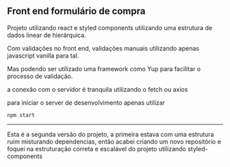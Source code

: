 ## Front end formulário de compra

Projeto utilizando react e styled components
utilizando uma estrutura de dados linear de hierárquica.

Com validações no front end, validações manuais utilizando
apenas javascript vanilla para tal.

Mas podendo ser utilizado uma framework como Yup para facilitar
o processo de validação.

a conexão com o servidor é tranquila utilizando o fetch ou axios

para iniciar o server de desenvolvimento apenas utilizar

```
npm start
```

---
Esta é a segunda versão do projeto, a primeira estava com uma estrutura ruim
misturando dependencias, então acabei criando um novo repositório
e foquei na estruturação correta e escalável do projeto
utilizando styled-components

